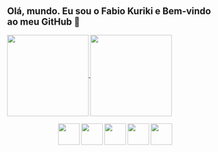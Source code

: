 <h2>Olá, mundo. Eu sou o Fabio Kuriki e Bem-vindo ao meu GitHub 👋</h2>

<!--
**FabioKuriki/FabioKuriki** is a ✨ _special_ ✨ repository because its `README.md` (this file) appears on your GitHub profile.

Here are some ideas to get you started:

- 🔭 I’m currently working on ...
- 🌱 I’m currently learning ...
- 👯 I’m looking to collaborate on ...
- 🤔 I’m looking for help with ...
- 💬 Ask me about ...
- 📫 How to reach me: ...
- 😄 Pronouns: ...
- ⚡ Fun fact: ...
-->

<div>
  <a href="https://github.com/anuraghazra/github-readme-stats">
    <img height="190em"  align="center" src="https://github-readme-stats.vercel.app/api?username=FabioKuriki&show_icons=true&theme=holi&locale=pt-br&rank_icon=github" />
  </a>
  <a href="https://github.com/anuraghazra/convoychat">
    <img height="190em"  align="center" src="https://github-readme-stats.vercel.app/api/top-langs?username=FabioKuriki&layout=compact&langs_count=8&locale=pt-br&theme=holi" />
  </a>
</div>
<div align="center" >
  <br>
  <img height=50 src="https://cdn.jsdelivr.net/gh/devicons/devicon@latest/icons/python/python-original.svg" />
  <img height=50 src="https://cdn.jsdelivr.net/gh/devicons/devicon@latest/icons/csharp/csharp-original.svg" />
  <img height=50 src="https://cdn.jsdelivr.net/gh/devicons/devicon@latest/icons/html5/html5-original.svg" />
  <img height=50 src="https://cdn.jsdelivr.net/gh/devicons/devicon@latest/icons/css3/css3-original.svg" />      
  <img height=50 src="https://cdn.jsdelivr.net/gh/devicons/devicon@latest/icons/javascript/javascript-original.svg" />
</div>

          
          
          
          
